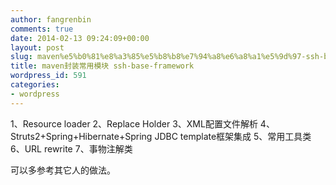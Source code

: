 ```yaml
---
author: fangrenbin
comments: true
date: 2014-02-13 09:24:09+00:00
layout: post
slug: maven%e5%b0%81%e8%a3%85%e5%b8%b8%e7%94%a8%e6%a8%a1%e5%9d%97-ssh-base-framework
title: maven封装常用模块 ssh-base-framework
wordpress_id: 591
categories:
- wordpress
---
```


1、Resource loader
2、Replace Holder
3、XML配置文件解析
4、Struts2+Spring+Hibernate+Spring JDBC template框架集成
5、常用工具类
6、URL rewrite
7、事物注解类 

可以多参考其它人的做法。
